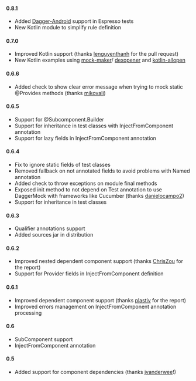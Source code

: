 #### 0.8.1
 - Added [Dagger-Android](https://google.github.io/dagger/android.html) support in Espresso tests
 - New Kotlin module to simplify rule definition

#### 0.7.0
 - Improved Kotlin support (thanks [lenguyenthanh](https://github.com/lenguyenthanh) for the pull request)
 - New Kotlin examples using [mock-maker](http://hadihariri.com/2016/10/04/Mocking-Kotlin-With-Mockito/)/
 [dexopener](https://github.com/tmurakami/dexopener) and
 [kotlin-allopen](https://kotlinlang.org/docs/reference/compiler-plugins.html#all-open-compiler-plugin)

#### 0.6.6
 - Added check to show clear error message when trying to mock static @Provides methods
 (thanks [mikovali](https://github.com/mikovali))

#### 0.6.5
 - Support for @Subcomponent.Builder
 - Support for inheritance in test classes with InjectFromComponent annotation
 - Support for lazy fields in InjectFromComponent annotation

#### 0.6.4
 - Fix to ignore static fields of test classes
 - Removed fallback on not annotated fields to avoid problems with Named annotation
 - Added check to throw exceptions on module final methods
 - Exposed init method to not depend on Test annotation to use DaggerMock with frameworks like Cucumber
 (thanks [danielocampo2](https://github.com/danielocampo2))
 - Support for inheritance in test classes

#### 0.6.3
 - Qualifier annotations support
 - Added sources jar in distribution

#### 0.6.2
- Improved nested dependent component support (thanks [ChrisZou](https://github.com/ChrisZou) for the report)
- Support for Provider fields in InjectFromComponent definition

#### 0.6.1
- Improved dependent component support (thanks [plastiv](https://github.com/plastiv) for the report)
- Improved errors management on InjectFromComponent annotation processing

#### 0.6
- SubComponent support
- InjectFromComponent annotation

#### 0.5
- Added support for component dependencies (thanks [jvanderwee](https://github.com/jvanderwee)!)